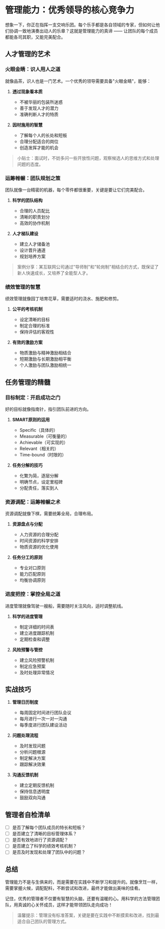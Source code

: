 # 管理能力：优秀领导的核心竞争力

想象一下，你正在指挥一支交响乐团。每个乐手都是各自领域的专家，但如何让他们协调一致地演奏出动人的乐章？这就是管理能力的真谛 —— 让团队的每个成员都能各司其职，又能完美配合。

## 人才管理的艺术

### 火眼金睛：识人用人之道

就像品茶，识人也是一门艺术。一个优秀的领导需要具备"火眼金睛"，能够：

1. **透过现象看本质**
   - 不被华丽的包装所迷惑
   - 善于发现人才的潜力
   - 准确判断人才的特质

2. **因材施用的智慧**
   - 了解每个人的长处和短板
   - 合理分配适合的岗位
   - 创造发挥才能的机会

> 小贴士：面试时，不妨多问一些开放性问题，观察候选人的思维方式和处理问题的态度。

### 运筹帷幄：团队规划之策

团队就像一台精密的机器，每个零件都很重要，关键是要让它们完美配合。

1. **科学的团队结构**
   - 合理的人员配比
   - 清晰的职责划分
   - 高效的协作机制

2. **人才梯队建设**
   - 建立人才储备池
   - 设计晋升通道
   - 规划培养方案

> 案例分享：某互联网公司通过"导师制"和"轮岗制"相结合的方式，既保证了新人快速成长，又培养了全能型人才。

### 绩效管理的智慧

绩效管理就像园丁培育花草，需要适时的浇水、施肥和修剪。

1. **公平的考核机制**
   - 设定清晰的目标
   - 制定合理的标准
   - 保持评估的客观性

2. **有效的激励方案**
   - 物质激励与精神激励相结合
   - 短期激励与长期激励相平衡
   - 个人激励与团队激励相统一

## 任务管理的精髓

### 目标制定：开启成功之门

好的目标就像指南针，指引团队前进的方向。

1. **SMART原则的运用**
   - Specific（具体的）
   - Measurable（可衡量的）
   - Achievable（可实现的）
   - Relevant（相关的）
   - Time-bound（时限的）

2. **任务分解的技巧**
   - 化繁为简，逐层分解
   - 明确节点，设定里程碑
   - 分配责任，落实到人

### 资源调配：运筹帷幄之术

资源调配就像下棋，需要统筹全局，合理布局。

1. **资源盘点与分配**
   - 人力资源的合理分配
   - 时间资源的科学安排
   - 物质资源的优化使用

2. **任务分工的原则**
   - 专业对口原则
   - 能力匹配原则
   - 均衡协调原则

### 进度把控：掌控全局之道

进度管理就像驾驶一艘船，需要随时关注风向，适时调整航线。

1. **科学的进度管理**
   - 制定详细的时间表
   - 建立进度跟踪机制
   - 定期检查和调整

2. **风险预警与管控**
   - 建立风险预警机制
   - 制定应急预案
   - 及时处理异常情况

## 实战技巧

1. **管理日历制度**
   - 每周固定时间进行团队会议
   - 每月进行一次一对一沟通
   - 每季度进行团队建设活动

2. **问题处理流程**
   - 及时发现问题
   - 分析问题根源
   - 制定解决方案
   - 跟踪解决效果

3. **沟通反馈机制**
   - 建立定期反馈机制
   - 保持信息透明度
   - 鼓励双向沟通

## 管理者自检清单

- [ ] 是否了解每个团队成员的特长和短板？
- [ ] 是否建立了清晰的目标管理体系？
- [ ] 是否有效地进行了资源调配？
- [ ] 是否建立了科学的绩效考核机制？
- [ ] 是否及时发现和处理了团队中的问题？

## 总结

管理能力不是与生俱来的，而是需要在实践中不断学习和提升的。就像烹饪一样，需要掌握火候，调配配料，不断尝试和改进，最终才能做出美味的佳肴。

记住，优秀的管理者不仅要有智慧的头脑，还要有温暖的心。用科学的方法管理团队，用真诚的心关怀成员，这样才能带领团队走向成功！

> 温馨提示：管理没有标准答案，关键是要在实践中不断摸索和改进，找到最适合自己团队的管理方式。